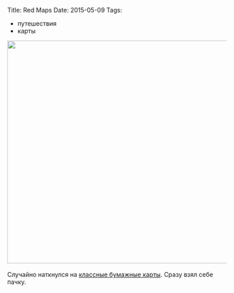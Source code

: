 Title: Red Maps
Date: 2015-05-09
Tags: 
  - путешествия
  - карты

<div class="text"><img src="https://dl.dropboxusercontent.com/u/140528/site/redmaps.jpg" width="512" /><br /><br />
Случайно наткнулся на <a href="http://redmaps.com/">классные бумажные карты</a>. Сразу взял себе пачку.</div>
